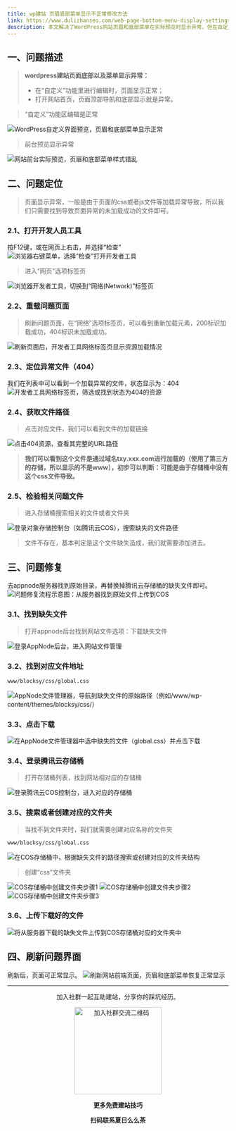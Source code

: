 ```yaml
---
title: wp建站 页眉底部菜单显示不正常修改方法
link: https://www.dulizhanseo.com/web-page-bottom-menu-display-settings
description: 本文解决了WordPress网站页眉和底部菜单在实际预览时显示异常，但在自定义编辑界面正常的问题。通过开发者工具定位到是由于某个CSS文件（如/blocksy/css/global.css）加载失败（404错误）导致，并提供了通过Appnode后台找到并重新上传缺失文件到对应存储桶（如腾讯云COS）的修复步骤。
---
```


## 一、问题描述 

> **wordpress建站页面底部以及菜单显示异常：**
>
> - 在“自定义”功能里进行编辑时，页面显示正常；
> - 打开网站首页，页面顶部导航和底部显示就是异常。

> “自定义”功能区编辑是正常

![WordPress自定义界面预览，页眉和底部菜单显示正常](https://cos.files.maozhishi.com/public/attachments/lfx/1669711216561.png)

> 前台预览显示异常

![网站前台实际预览，页眉和底部菜单样式错乱](https://cos.files.maozhishi.com/public/attachments/lfx/1669711216562.png)

## 二、问题定位 

> 页面显示异常，一般是由于页面的css或者js文件等加载异常导致，所以我们只需要找到导致页面异常的未加载成功的文件即可。

### 2.1、打开开发人员工具 

按F12键，或在网页上右击，并选择“检查”
![浏览器右键菜单，选择“检查”打开开发者工具](https://cos.files.maozhishi.com/public/attachments/lfx/1669711216564.png)

> 进入“网页”选项标签页

![浏览器开发者工具，切换到“网络(Network)”标签页](https://cos.files.maozhishi.com/public/attachments/lfx/1669711216565.png)

### 2.2、重载问题页面 

> 刷新问题页面，在“网络”选项标签页，可以看到重新加载元素，200标识加载成功，404标识未加载成功。

![刷新页面后，开发者工具网络标签页显示资源加载情况](https://cos.files.maozhishi.com/public/attachments/lfx/1669711216566.png)

### 2.3、定位异常文件（404） 

我们在列表中可以看到一个加载异常的文件，状态显示为：404
![开发者工具网络标签页，筛选或找到状态为404的资源](https://cos.files.maozhishi.com/public/attachments/lfx/1669711216567.png)

### 2.4、获取文件路径 

> 点击对应文件，我们可以看到文件的加载链接

![点击404资源，查看其完整的URL路径](https://cos.files.maozhishi.com/public/attachments/lfx/1669711216568.png)

> **我们可以看到这个文件是通过域名txy.xxx.com进行加载的（使用了第三方的存储，所以显示的不是www），初步可以判断：可能是由于存储桶中没有这个css文件导致。**

### 2.5、检验相关问题文件 

> 进入存储桶搜索相关的文件或者文件夹

![登录对象存储控制台（如腾讯云COS），搜索缺失的文件路径](https://cos.files.maozhishi.com/public/attachments/lfx/1669711216569.png)

> 文件不存在，基本判定是这个文件缺失造成，我们就需要添加进去。

## 三、问题修复 

去appnode服务器找到原始目录，再替换掉腾讯云存储桶的缺失文件即可。
![问题修复流程示意图：从服务器找到原始文件上传到COS](https://cos.files.maozhishi.com/public/attachments/lfx/1669711216570.png)

### 3.1、找到缺失文件 

> 打开appnode后台找到网站文件选项：下载缺失文件

![登录AppNode后台，进入网站文件管理](https://cos.files.maozhishi.com/public/attachments/lfx/1669711216571.png)

### 3.2、找到对应文件地址 

```xml
www/blocksy/css/global.css
```

![AppNode文件管理器，导航到缺失文件的原始路径（例如/www/wp-content/themes/blocksy/css/）](https://cos.files.maozhishi.com/public/attachments/lfx/1669711216572.png)

### 3.3、点击下载 

![在AppNode文件管理器中选中缺失的文件（global.css）并点击下载](https://cos.files.maozhishi.com/public/attachments/lfx/1669711216573.png)

### 3.4、登录腾讯云存储桶 

> 打开存储桶列表，找到网站相对应的存储桶

![登录腾讯云COS控制台，进入对应的存储桶](https://cos.files.maozhishi.com/public/attachments/lfx/1669711216578.png)

### 3.5、搜索或者创建对应的文件夹 

> 当找不到文件夹时，我们就需要创建对应名称的文件夹

```xml
www/blocksy/css/global.css
```

![在COS存储桶中，根据缺失文件的路径搜索或创建对应的文件夹结构](https://cos.files.maozhishi.com/public/attachments/lfx/1669711216579.png)

> 创建“css”文件夹

![COS存储桶中创建文件夹步骤1](https://cos.files.maozhishi.com/public/attachments/lfx/1669711216580.png)
![COS存储桶中创建文件夹步骤2](https://cos.files.maozhishi.com/public/attachments/lfx/1669711216581.png)
![COS存储桶中创建文件夹步骤3](https://cos.files.maozhishi.com/public/attachments/lfx/1669711216582.png)

### 3.6、上传下载好的文件 

![将从服务器下载的缺失文件上传到COS存储桶对应的文件夹中](https://cos.files.maozhishi.com/public/attachments/lfx/1669711216583.png)

## 四、刷新问题界面 

刷新后，页面可正常显示。
![刷新网站前端页面，页眉和底部菜单恢复正常显示](https://cos.files.maozhishi.com/public/attachments/lfx/1669711216584.png)

---

<p style="text-align: center;">加入社群一起互助建站，分享你的踩坑经历。</p>
<p style="text-align: center;"><img src="https://cos.files.maozhishi.com/public/attachments/lfx/1670844224159.png" width="198" alt="加入社群交流二维码" /></p>
<p style="text-align: center;"><strong>更多免费建站技巧</strong></p>
<p style="text-align: center;"><strong>扫码联系夏日么么茶</strong></p>
